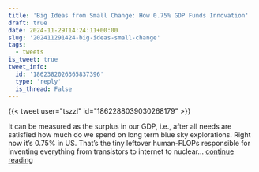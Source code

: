 ```yaml
---
title: 'Big Ideas from Small Change: How 0.75% GDP Funds Innovation'
draft: true
date: 2024-11-29T14:24:11+00:00
slug: '202411291424-big-ideas-small-change'
tags:
  - tweets
is_tweet: true
tweet_info:
  id: '1862382026365837396'
  type: 'reply'
  is_thread: False
---
```




{{< tweet user="tszzl" id="1862288039030268179" >}}

It can be measured as the surplus in our GDP, i.e., after all needs are satisfied how much do we spend on long term blue sky explorations. Right now it’s 0.75% in US. That’s the tiny leftover human-FLOPs responsible for inventing everything from transistors to internet to nuclear… [continue reading](https://x.com/sytelus/status/1862382026365837396)
